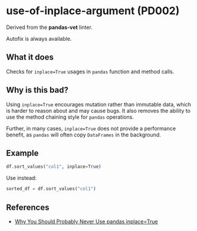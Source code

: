 # use-of-inplace-argument (PD002)

Derived from the **pandas-vet** linter.

Autofix is always available.

## What it does
Checks for `inplace=True` usages in `pandas` function and method
calls.

## Why is this bad?
Using `inplace=True` encourages mutation rather than immutable data,
which is harder to reason about and may cause bugs. It also removes the
ability to use the method chaining style for `pandas` operations.

Further, in many cases, `inplace=True` does not provide a performance
benefit, as `pandas` will often copy `DataFrames` in the background.

## Example
```python
df.sort_values("col1", inplace=True)
```

Use instead:
```python
sorted_df = df.sort_values("col1")
```

## References
- [Why You Should Probably Never Use pandas inplace=True](https://towardsdatascience.com/why-you-should-probably-never-use-pandas-inplace-true-9f9f211849e4)